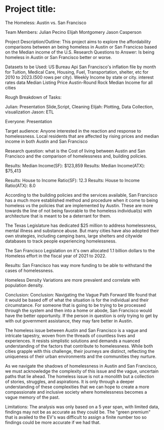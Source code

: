 # Project title:
The Homeless: Austin vs. San Francisco

Team Members: Julian Pecino Elijah Montgomery Jason Casperson

Project Description/Outline: This project aims to explore the affordability comparisons between an being homeless in Austin or San Francicso based on the Median income of the U.S. Research Questions to Answer: Is being homeless in Austin or San Francisco better or worse.


Datasets to be Used: 
US Bureau Api
San Francisco's inflation file by month for Tuition, Medical Care, Housing, Fuel, Transportation, shelter, etc for 2010 to 2023.(500 rows per city).
Weekly Income by state or city.
interest rates data
Median Listing Price Austin-Round Rock
Median Income for all cities

Rough Breakdown of Tasks:

Julian: Presentation Slide,Script, Cleaning 
Elijah: Plotting, Data Collection, visualization
Jason: ETL

Everyone: Presentation

Target audience: Anyone interested in the reaction and response to homelessness.
Local residents that are affected by rising prices and median income in both Austin and San Francisco

Research question: what is the Cost of living between Austin and San Francisco and the comparison of homelessness and, building policies.

Results: Median Income(SF): $123,859
Results: Median Income(ATX): $75,413

Results: House to Income Ratio(SF): 12.3
Results: House to Income Ratio(ATX): 8.0

According to the building policies and the services available, San Francisco has a much more established method and procedure when it come to being homeless vs the policies that are implemented by Austin. These are more towards the line of not being favorable to the homeless individual(s) with architecture that is meant to be a deterrant for them.

The Texas Legislature has dedicated $25 million to address homelessness, mental illness and substance abuse. But many cities have also adopted their own strategies, including camping bans, large shelters and citywide databases to track people experiencing homelessness.

The San Francisco Legislation on it's own allocated 1.1 billion dollars to the Homeless effort in the fiscal year of 2021 to 2022.

Results: San Francisco has way more funding to be able to withstand the cases of homelessness.

Homeless Density Variations are more prevalent and correlate with population density.

Conclusion: Conclusion: Navigating the Vague Path Forward
We found that it would be based off of what the situation is for the individual and their circumstance. For someone that is going to be trying to be processed through the system and then into a home or abode, San Francisco would have the better opportunity. If the person in question is only trying to get by with out government assistance, they may fare better in Austin.

The homeless issue between Austin and San Francisco is a vague and intricate tapestry, woven from the threads of countless lives and experiences. It resists simplistic solutions and demands a nuanced understanding of the factors that contribute to homelessness. While both cities grapple with this challenge, their journeys are distinct, reflecting the uniqueness of their urban environments and the communities they nurture.

As we navigate the shadows of homelessness in Austin and San Francisco, we must acknowledge the complexity of this issue and the vague, uncertain paths that lie ahead. The homeless issue is not a monolith but a collection of stories, struggles, and aspirations. It is only through a deeper understanding of these complexities that we can hope to create a more compassionate and inclusive society where homelessness becomes a vague memory of the past.

Limitations: The analysis was only based on a 5 year span, with limited data, findings may not be as accurate as they could be. The "green premium" that is availed to the EV's was difficult to assign a finite number too so findings could be more accurate if we had that.
